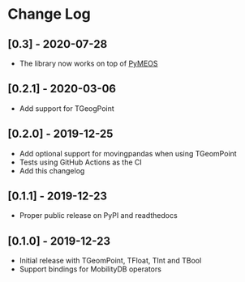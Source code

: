 # Change Log

## [0.3] - 2020-07-28

- The library now works on top of [PyMEOS](https://github.com/adonmo/meos)

## [0.2.1] - 2020-03-06

- Add support for TGeogPoint

## [0.2.0] - 2019-12-25

- Add optional support for movingpandas when using TGeomPoint
- Tests using GitHub Actions as the CI
- Add this changelog

## [0.1.1] - 2019-12-23

- Proper public release on PyPI and readthedocs

## [0.1.0] - 2019-12-23

- Initial release with TGeomPoint, TFloat, TInt and TBool
- Support bindings for MobilityDB operators
